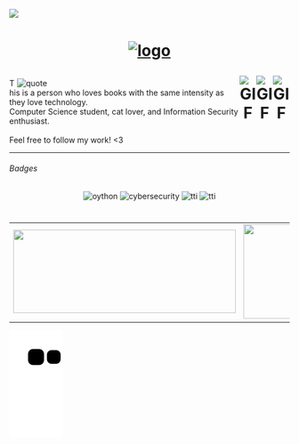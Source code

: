 ![](https://komarev.com/ghpvc/?username=MonHardy&color=red)

<a href="https://github.com/MonHardy/" target="_blank"><div align="center"><h1><img alt="logo" src="https://github.com/CCyber-iOS/tellmeabout/assets/85580881/8ba9c8de-f654-48ac-a112-dd347a645f92"/> 
<!-- Head
-->


<div align="center"> <a href="https://tryhackme.com/p/ccyber"><img align="right" alt="GIF" src="https://user-images.githubusercontent.com/85580881/227341362-66ba38df-f895-4dae-948d-56a36e4530eb.png" width="30px" /></a>
<a href="https://dev.to/ccyber"><img align="right" alt="GIF" src="https://user-images.githubusercontent.com/85580881/227341948-2c34f3fd-cbb2-453a-95da-216cfb4e46b1.png" width="30px" /></a>
<a href="https://www.linkedin.com/in/ccyber/"><img align="right" alt="GIF" src="https://user-images.githubusercontent.com/85580881/227341960-2aaa28ef-6a37-48df-84f2-e4347c58de21.png" width="30px" /></a></div>
 
<!-- BADGES
-->    



<!-- About me // Icons by Flaticon https://www.flaticon.com/br/
-->

</div><h6></h6>

<div align="left" width="400px"><img align="right" alt="quote" src="https://github.com/CCyber-iOS/tellmeabout/assets/85580881/2be155d4-8f7d-4607-99ec-30a8cb7e11d6" width="400px"/>

This is a person who loves books with the same intensity as they love technology.
<br>Computer Science student, cat lover, and Information Security enthusiast.
<br><br>Feel free to follow my work! <3

 </div>


<hr>
<h6>Badges</h6>
<div align="center"> <img src="https://images.credly.com/size/340x340/images/68c0b94d-f6ac-40b1-a0e0-921439eb092e/image.png" alt="oython" width="120px"> <img src="https://images.credly.com/size/340x340/images/af8c6b4e-fc31-47c4-8dcb-eb7a2065dc5b/I2CS__1_.png" alt="cybersecurity" width="120px"> <img src="https://github.com/MonHardy/MonHardy/assets/85580881/c9839cc2-879f-4b1c-b819-afd425675e05" alt="tti" width="120px"> <img src="https://github.com/MonHardy/MonHardy/assets/85580881/437d318a-652c-4812-b898-bb62fd00b72a" alt="tti" width="120px"></div>

  <!-- social
--> 


  <!-- stats GitHub
--> 
 <h1></h1>

<!-- Queria deixar esses dois um do lado do outro e encontrei essa solução em um perfil. Estou adicionando ele aos meus comentários para deixar os devidos créditos; https://github.com/Gelzieny/Gelzieny/blob/main/README.md -->
 
<table align='center'>
  <row>
    <td>
      <img height='150' width='400' src='https://github-readme-stats.vercel.app/api?username=monhardy&show_icons=true&theme=kacho_ga'>
    </td>
    <td>
      <img height='170' width='400' src='https://github-readme-stats.vercel.app/api/top-langs/?username=monhardy&layout=compact&theme=kacho_ga'>
    </td>
  </row>
</table>
</p>

<!-- end
--> 

  ![Snake animation](https://github.com/rafaballerini/rafaballerini/blob/output/github-contribution-grid-snake.svg)
